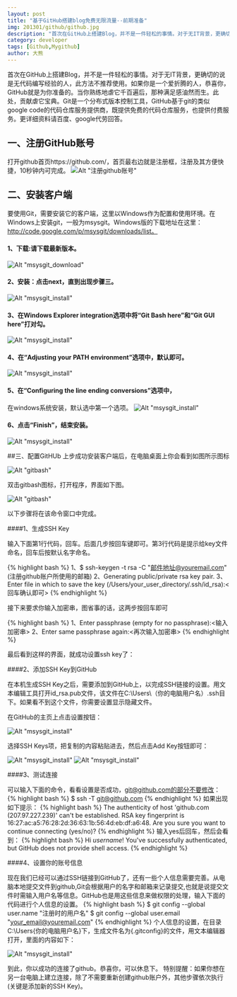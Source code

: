 ```yaml
---
layout: post
title: "基于GitHub搭建blog免费无限流量--前期准备"
img: 201301/github/github.jpg
description: "首次在GitHub上搭建Blog，并不是一件轻松的事情。对于无IT背景，更确切的说是无代码编写经验的人，此方法不推荐使用。如果你是一个爱折腾的人，恭喜你，GitHub就是为你准备的。当你熟练地虐它千百遍后，那种满足感油然而生。此处，贡献虐它宝典。"
category: developer
tags: [Github,Mygithub]
author: 大熊
---
```


首次在GitHub上搭建Blog，并不是一件轻松的事情。对于无IT背景，更确切的说是无代码编写经验的人，此方法不推荐使用。如果你是一个爱折腾的人，恭喜你，GitHub就是为你准备的。当你熟练地虐它千百遍后，那种满足感油然而生。此处，贡献虐它宝典。Git是一个分布式版本控制工具，GitHub基于git的类似google code的代码仓库服务提供商，既提供免费的代码仓库服务，也提供付费服务。更详细资料请百度、google代劳回答。

## 一、注册GitHub账号

打开github首页https://github.com/，首页最右边就是注册框，注册及其方便快捷，10秒钟内可完成。
![Alt "注册github账号"](/images/201301/github/github_reg.jpg)

## 二、安装客户端

要使用Git，需要安装它的客户端，这里以Windows作为配置和使用环境。在Windows上安装git，一般为msysgit。Windows版的下载地址在这里：http://code.google.com/p/msysgit/downloads/list。

#### 1、下载:请下载最新版本。
![Alt "msysgit_download"](/images/201301/github/msysgit_download.jpg)

#### 2、安装：点击next，直到出现步骤三。
![Alt "msysgit_install"](/images/201301/github/msysgit_install.jpg)

#### 3、在Windows Explorer integration选项中将“Git Bash here”和“Git GUI here”打对勾。
![Alt "msysgit_install"](/images/201301/github/msysgit_install_ei.jpg)

#### 4、在“Adjusting your PATH environment”选项中，默认即可。
![Alt "msysgit_install"](/images/201301/github/msysgit_install_path.jpg)

#### 5、在“Configuring the line ending conversions”选项中，
在windows系统安装，默认选中第一个选项。
![Alt "msysgit_install"](/images/201301/github/msysgit_install_config.jpg)

#### 6、点击“Finish”，结束安装。
![Alt "msysgit_install"](/images/201301/github/msysgit_install_finish.jpg)


##三、配置GitHUb
上步成功安装客户端后，在电脑桌面上你会看到如图所示图标

![Alt "gitbash"](/images/201301/github/gitbash_ico.jpg)

双击gitbash图标，打开程序，界面如下图。

![Alt "gitbash"](/images/201301/github/gitbash_cmd.jpg)

以下步骤将在该命令窗口中完成。

####1、生成SSH Key

输入下面第1行代码，回车。后面几步按回车键即可。第3行代码是提示给key文件命名，回车后按默认名字命名。

{% highlight bash %}
1、$ ssh-keygen -t rsa -C "邮件地址@youremail.com" (注册github账户所使用的邮箱)
2、Generating public/private rsa key pair.
3、Enter file in which to save the key (/Users/your_user_directory/.ssh/id_rsa):<回车确认即可>
{% endhighlight %}

接下来要求你输入加密串，图省事的话，这两步按回车即可

{% highlight bash %}
1、Enter passphrase (empty for no passphrase):<输入加密串>
2、Enter same passphrase again:<再次输入加密串>
{% endhighlight %}

最后看到这样的界面，就成功设置ssh key了：

####2、添加SSH Key到GitHub

在本机生成SSH Key之后，需要添加到GitHub上，以完成SSH链接的设置。用文本编辑工具打开id_rsa.pub文件，该文件在C:\Users\（你的电脑用户名）\.ssh目下。如果看不到这个文件，你需要设置显示隐藏文件。

在GitHub的主页上点击设置按钮：

![Alt "msysgit_install"](/images/201301/github/github_setting.jpg)

选择SSH Keys项，把复制的内容粘贴进去，然后点击Add Key按钮即可：

![Alt "msysgit_install"](/images/201301/github/github_setting_sshkey.jpg)
![Alt "msysgit_install"](/images/201301/github/github_setting_addkey.jpg)

####3、测试连接

可以输入下面的命令，看看设置是否成功，git@github.com的部分不要修改：
{% highlight bash %}
$ ssh -T git@github.com
{% endhighlight %}
如果出现如下提示：
{% highlight bash %}
The authenticity of host 'github.com (207.97.227.239)' can't be established.
RSA key fingerprint is 16:27:ac:a5:76:28:2d:36:63:1b:56:4d:eb:df:a6:48.
Are you sure you want to continue connecting (yes/no)?
{% endhighlight %}
输入yes后回车，然后会看到：
{% highlight bash %}
Hi <em>username</em>! You've successfully authenticated, but GitHub does not provide shell access.
{% endhighlight %}

####4、设置你的账号信息

现在我们已经可以通过SSH链接到GitHub了，还有一些个人信息需要完善。从电脑本地提交文件到github,Git会根据用户的名字和邮箱来记录提交,也就是说提交文件时需输入用户名等信息。GitHub也是用这些信息来做权限的处理，输入下面的代码进行个人信息的设置。
{% highlight bash %}
$ git config --global user.name "注册时的用户名"
$ git config --global user.email "your_email@youremail.com"
{% endhighlight %}
个人信息的设置，在目录C:\Users\{你的电脑用户名}下，生成文件名为{.gitconfig}的文件，用文本编辑器打开，里面的内容如下：

![Alt "msysgit_install"](/images/201301/github/github_setting_accout.jpg)

到此，你以成功的连接了github。恭喜你，可以休息下。
特别提醒：如果你想在另一台电脑上建立连接，除了不需要重新创建github账户外，其他步骤依次执行(关键是添加新的SSH Key)。
